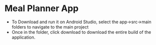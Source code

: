 # Meal Planner App
- To Download and run it on Android Studio, select the app->src->main folders to navigate to the main project
- Once in the folder, click download to download the entire build of the application.
  
